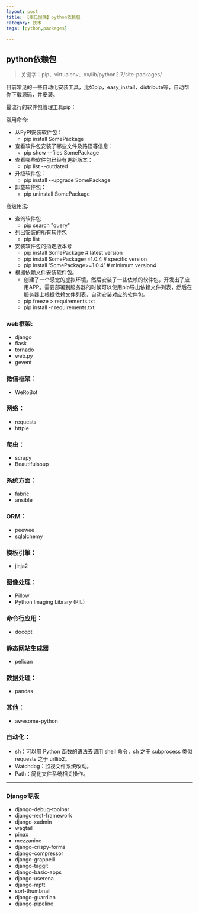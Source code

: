 ```yaml
---
layout: post                                  
title: 【相见恨晚】python依赖包
category: 技术                                  
tags: [python,packages]    
                               
---
```

## python依赖包
> 关键字：pip、virtualenv、xx/lib/python2.7/site-packages/

目前常见的一些自动化安装工具，比如pip，easy_install，distribute等，自动帮你下载源码，并安装。

最流行的软件包管理工具pip：

常用命令:

* 从PyPI安装软件包：
	* pip install SomePackage
* 查看软件包安装了哪些文件及路径等信息：
	* pip show --files SomePackage
* 查看哪些软件包已经有更新版本：
	* pip list --outdated
* 升级软件包：
	* pip install --upgrade SomePackage
* 卸载软件包：
	* pip uninstall SomePackage

高级用法:

* 查询软件包
	* pip search "query"
* 列出安装的所有软件包
	* pip list
* 安装软件包的指定版本号
	* pip install SomePackage            # latest version
	* pip install SomePackage==1.0.4     # specific version
	* pip install 'SomePackage>=1.0.4'     # minimum version4 
* 根据依赖文件安装软件包。
	* 创建了一个感觉的虚拟环境，然后安装了一些依赖的软件包，开发出了应用APP。需要部署到服务器的时候可以使用pip导出依赖文件列表，然后在服务器上根据依赖文件列表，自动安装对应的软件包。
	* pip freeze > requirements.txt
	* pip install -r requirements.txt


### web框架:
* django
* flask
* tornado
* web.py
* gevent

### 微信框架：
* WeRoBot


### 网络：
* requests
* httpie


### 爬虫：
* scrapy
* Beautifulsoup


### 系统方面：
* fabric
* ansible


### ORM：
* peewee
* sqlalchemy


### 模板引擎：
* jinja2


### 图像处理：
* Pillow
* Python Imaging Library (PIL)


### 命令行应用：
* docopt

### 静态网站生成器
* pelican


### 数据处理：
* pandas


### 其他：
* awesome-python


### 自动化：
* sh：可以用 Python 函数的语法去调用 shell 命令，sh 之于 subprocess 类似 requests 之于 urllib2。
* Watchdog：监视文件系统改动。
* Path：简化文件系统相关操作。


---

### Django专版
* django-debug-toolbar
* django-rest-framework
* django-xadmin
* wagtail
* pinax
* mezzanine
* django-crispy-forms
* django-compressor
* django-grappelli
* django-taggit
* django-basic-apps
* django-userena
* django-mptt
* sorl-thumbnail
* django-guardian
* django-pipeline